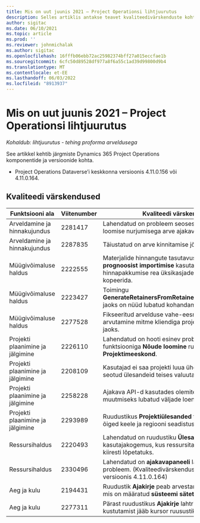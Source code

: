 ```yaml
---
title: Mis on uut juunis 2021 – Project Operationsi lihtjuurutus
description: Selles artiklis antakse teavet kvaliteedivärskenduste kohta, mis on saadaval Project Operations lite juurutuse 2021. aasta juuni väljaandes.
author: sigitac
ms.date: 06/10/2021
ms.topic: article
ms.prod: ''
ms.reviewer: johnmichalak
ms.author: sigitac
ms.openlocfilehash: 16fffb06ebb72ac25982374bff27a015eccfae1b
ms.sourcegitcommit: 6cfc50d89528df977a8f6a55c1ad39d99800d9b4
ms.translationtype: MT
ms.contentlocale: et-EE
ms.lasthandoff: 06/03/2022
ms.locfileid: "8913937"
---
```

# <a name="whats-new-june-2021---project-operations-lite-deployment"></a>Mis on uut juunis 2021 – Project Operationsi lihtjuurutus

_Kohaldub: lihtjuurutus - tehing proforma arveldusega_

See artikkel kehtib järgmiste Dynamics 365 Project Operations komponentide ja versioonide kohta.

  - Project Operations Dataverse’i keskkonna versioonis 4.11.0.156 või 4.11.0.164.

## <a name="quality-updates"></a>Kvaliteedi värskendused

| **Funktsiooni ala** | **Viitenumber** | **Kvaliteedi värskendus** |
| --- | --- | --- |
| Arveldamine ja hinnakujundus | 2281417 | Lahendatud on probleem seoses automaatse arve loomise nurjumisega arve ajakava kaudu. |
| Arveldamine ja hinnakujundus | 2287835 |   Täiustatud on arve kinnitamise jõudlust. |
| Müügivõimaluse haldus | 2222555 | Materjalide hinnangute tasutavus tuleb **projekti prognoosist importimise** kasutamisel hinnapakkumise rea üksikasjadesse õigesti kopeerida. |
| Müügivõimaluse haldus | 2223427 | Toimingu **GenerateRetainersFromRetainerScheduleOptions** jaoks on nüüd lubatud kohandamised. |
| Müügivõimaluse haldus | 2277528 | Fikseeritud arvelduse vahe-eesmärgi väärtuse arvutamine mitme kliendiga projekti lepinguridade jaoks. |
| Projekti plaanimine ja jälgimine | 2226110 | Lahendatud on hooti esinev probleem funktsiooniga **Nõude loomine** ruudustikus **Projektimeeskond**. |
| Projekti plaanimine ja jälgimine | 2208109 | Kasutajad ei saa projekti luua ühes valuutas ja seotud ülesandeid teises valuutas. |
| Projekti plaanimine ja jälgimine | 2258228 | Ajakava API-d kasutades olemitega **Ajastamine** muutmiseks lubatud väljade loendit on uuendatud. |
| Projekti plaanimine ja jälgimine | 2293989 | Ruudustikus **Projektiülesanded** tuleb edastada õiged keele ja regiooni seadistused.|
| Ressursihaldus | 2220493 | Lahendatud on ruudustiku **Ülesanne** kasutajakogemus, kus ressursitaotlus märgitakse kiiresti lõpetatuks. |
| Ressursihaldus | 2330496 | Lahendatud on **ajakavapaneeli** laadimise probleem. (Kvaliteedivärskendus on saadaval versioonis 4.11.0.164) |
| Aeg ja kulu | 2194431 | Ruudustik **Ajakirje** peab arvestama algusnädalat, mis on määratud **süsteemi sätetes**. |
| Aeg ja kulu | 2277311 | Pärast ruudustikus **Ajakirje** lahtris väärtuse kustutamist jääb kursor ruusustikku. |
